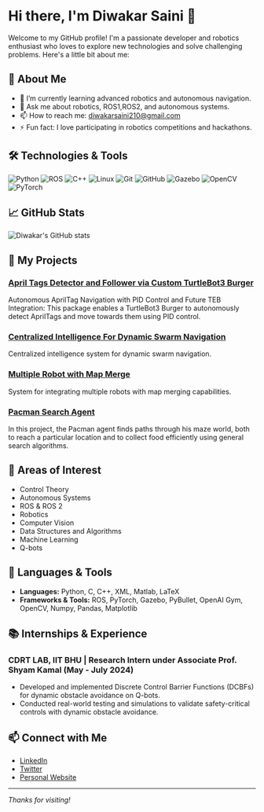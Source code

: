 # Hi there, I'm Diwakar Saini 👋

Welcome to my GitHub profile! I'm a passionate developer and robotics enthusiast who loves to explore new technologies and solve challenging problems. Here's a little bit about me:

## 🚀 About Me

- 🌱 I’m currently learning advanced robotics and autonomous navigation.
- 💬 Ask me about robotics, ROS1,ROS2, and autonomous systems.
- 📫 How to reach me: [diwakarsaini210@gmail.com](mailto:diwakarsaini210@gmail.com)
- ⚡ Fun fact: I love participating in robotics competitions and hackathons.

## 🛠️ Technologies & Tools

![Python](https://img.shields.io/badge/-Python-3776AB?style=flat&logo=python&logoColor=white)
![ROS](https://img.shields.io/badge/-ROS-22314E?style=flat&logo=ros&logoColor=white)
![C++](https://img.shields.io/badge/-C++-00599C?style=flat&logo=c%2B%2B&logoColor=white)
![Linux](https://img.shields.io/badge/-Linux-FCC624?style=flat&logo=linux&logoColor=black)
![Git](https://img.shields.io/badge/-Git-F05032?style=flat&logo=git&logoColor=white)
![GitHub](https://img.shields.io/badge/-GitHub-181717?style=flat&logo=github&logoColor=white)
![Gazebo](https://img.shields.io/badge/-Gazebo-FF9E0F?style=flat&logo=gazebo&logoColor=white)
![OpenCV](https://img.shields.io/badge/-OpenCV-5C3EE8?style=flat&logo=opencv&logoColor=white)
![PyTorch](https://img.shields.io/badge/-PyTorch-EE4C2C?style=flat&logo=pytorch&logoColor=white)

## 📈 GitHub Stats

![Diwakar's GitHub stats](https://github-readme-stats.vercel.app/api?username=Diwakar-Saini&show_icons=true&theme=radical)

## 📂 My Projects

### [April Tags Detector and Follower via Custom TurtleBot3 Burger](https://github.com/Diwakar-Saini/april_tags_detector_and_follower_via_custom_turtlebot3_burger)
Autonomous AprilTag Navigation with PID Control and Future TEB Integration: This package enables a TurtleBot3 Burger to autonomously detect AprilTags and move towards them using PID control.

### [Centralized Intelligence For Dynamic Swarm Navigation](https://github.com/Diwakar-Saini/Centralized-Intelligence-For-Dynamic-Swam-Navigation)
Centralized intelligence system for dynamic swarm navigation.

### [Multiple Robot with Map Merge](https://github.com/Diwakar-Saini/mutliple-robot-with-map-merge-)
System for integrating multiple robots with map merging capabilities.

### [Pacman Search Agent](https://github.com/Diwakar-Saini/Pacman-Search-Agent)
In this project, the Pacman agent finds paths through his maze world, both to reach a particular location and to collect food efficiently using general search algorithms.

## 🧠 Areas of Interest
- Control Theory
- Autonomous Systems
- ROS & ROS 2
- Robotics
- Computer Vision
- Data Structures and Algorithms
- Machine Learning
- Q-bots

## 💼 Languages & Tools
- **Languages:** Python, C, C++, XML, Matlab, LaTeX
- **Frameworks & Tools:** ROS, PyTorch, Gazebo, PyBullet, OpenAI Gym, OpenCV, Numpy, Pandas, Matplotlib

## 📚 Internships & Experience

### CDRT LAB, IIT BHU | Research Intern under Associate Prof. Shyam Kamal (May - July 2024)
- Developed and implemented Discrete Control Barrier Functions (DCBFs) for dynamic obstacle avoidance on Q-bots.
- Conducted real-world testing and simulations to validate safety-critical controls with dynamic obstacle avoidance.





## 📫 Connect with Me
- [LinkedIn](your-linkedin-url)
- [Twitter](your-twitter-url)
- [Personal Website](your-website-url)

---

*Thanks for visiting!*

